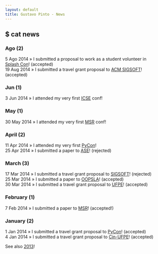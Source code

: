 ```yaml
---
layout: default
title: Gustavo Pinto - News
---
```


## $ cat news

### Ago (2)
5 Ago 2014 » I submitted a proposal to work as a student volunteer in <a href="http://2014.splashcon.org/track/splash2014-sv">Splash Con</a>! (accepted)<br />
19 Aug 2014 » I submitted a travel grant proposal to <a href="http://www.sigplan.org/PAC.htm">ACM SIGSOFT</a>! (accepted)<br />

### Jun (1)
3 Jun 2014 » I attended my very first <a href="http://icse2014.acm.org">ICSE</a> conf! <br />


### May (1)
30 May 2014 » I attended my very first <a href="http://msrconf.org">MSR</a> conf! <br />

### April (2)
11 Apr 2014 » I attended my very first <a href="http://www.sigsoft.org/CAPS/#grad">PyCon</a>! <br />
25 Apr 2014 » I submitted a paper to <a href="http://ase2014.org">ASE</a>! (rejected) <br />

### March (3)
17 Mar 2014 » I submitted a travel grant proposal to <a href="www.sigsoft.org/CAPS/#grad">SIGSOFT</a>! (rejected)<br />
25 Mar 2014 » I submitted a paper to <a href="2014.splashcon.org/track/oopsla2014">OOPSLA</a>! (accepted)<br />
30 Mar 2014 » I submitted a travel grant proposal to <a href="http://www.ufpe.br">UFPE</a>! (accepted)<br />


### February (1)
7 Feb 2014 » I submitted a paper to <a href="http://msrconf.org">MSR</a>! (accepted!)<br />


### January (2)
1 Jan 2014 » I submitted a travel grant proposal to <a href="https://us.pycon.org/2014/">PyCon</a>! (accepted)<br />
4 Jan 2014 » I submitted a travel grant proposal to <a href="http://www.cin.ufpe.br">Cin-UFPE</a>! (accepted)<br />


See also <a href="2013.html">2013</a>!
